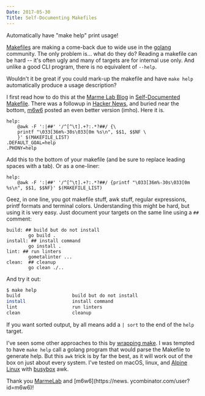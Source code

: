 ```yaml
---
Date: 2017-05-30
Title: Self-Documenting Makefiles
---
```

Automatically have "make help" print usage!<!--more-->

[Makefiles](https://www.gnu.org/software/make/manual/html_node/Introduction.html) are making a come-back due to wide use in the [golang](https://golang.org) community. The only problem is... what do they do? Reading a makefile can be hard -- it's often ugly and many of targets are for internal use only.  And unlike a good CLI program, there is no equivalent of `--help`.  

Wouldn't it be great if you could mark-up the makefile and have `make help` automatically produce a usage description?

I first read how to do this at the [Marme Lab Blog](https://marmelab.com/blog/) in [Self-Documented Makefile](https://marmelab.com/blog/2016/02/29/auto-documented-makefile.html). There was a followup in [Hacker News](https://news.ycombinator.com/item?id=11195539), and buried near the bottom, [m6w6](https://news.ycombinator.com/user?id=m6w6) posted an even better version (imho).  Here it is.

```make
help:
	@awk -F ':|##' '/^[^\t].+?:.*?##/ {\
	printf "\033[36m%-30s\033[0m %s\n", $$1, $$NF \
	}' $(MAKEFILE_LIST)
.DEFAULT_GOAL=help
.PHONY=help
```

Add this to the bottom of your makefile (and be sure to replace leading spaces with a tab).  Or as a one-liner:

```make
help:
	@awk -F ':|##' '/^[^\t].+?:.*?##/ {printf "\033[36m%-30s\033[0m %s\n", $$1, $$NF}' $(MAKEFILE_LIST)    
```

Geez, in one line, you got makefile stuff, awk stuff, regular expressions, printf formats and terminal colors.  Understanding this might be hard, but using it is very easy.  Just document your targets on the same line using a `##` comment:

```make
build: ## build but do not install
        go build .
install: ## install command
        go install .
lint: ## run linters
        gometalinter ...
clean:  ## cleanup
        go clean ./..
```

And try it out:

```sh
$ make help
build                   build but do not install
install                 install command
lint                    run linters
clean                   cleanup
```

If you want sorted output, by all means add a `| sort` to the end of the `help` target.

I've seen some other approaches to this by [wrapping make](https://medium.com/@tjholowaychuk/modern-make-b55d53cf80d9). I was tempted to have `make help` call a golang program that would parse the Makefile to generate help.  But this `awk` trick is by far the best, as it will work out of the box on just about every system.  I've tested on macOS, linux, and [Alpine Linux](https://alpinelinux.org) with [busybox](https://busybox.net) awk.

Thank you [MarmeLab](https://marmelab.com/) and [m6w6](https://news.
ycombinator.com/user?id=m6w6)!

